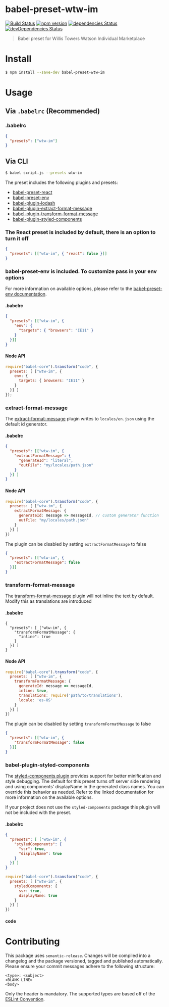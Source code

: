 # babel-preset-wtw-im
[![Build Status](https://travis-ci.com/WTW-IM/babel-preset-wtw-im.svg?branch=master)](https://travis-ci.com/WTW-IM/babel-preset-wtw-im)
[![npm version](https://badge.fury.io/js/babel-preset-wtw-im.svg)](https://badge.fury.io/js/babel-preset-wtw-im)
[![dependencies Status](https://david-dm.org/wtw-im/babel-preset-wtw-im/status.svg)](https://david-dm.org/wtw-im/babel-preset-wtw-im)
[![devDependencies Status](https://david-dm.org/wtw-im/babel-preset-wtw-im/dev-status.svg)](https://david-dm.org/wtw-im/babel-preset-wtw-im?type=dev)

> Babel preset for Willis Towers Watson Individual Marketplace

# Install

```bash
$ npm install --save-dev babel-preset-wtw-im
```

# Usage

## Via `.babelrc` (Recommended)

### .babelrc
```json
{
  "presets": ["wtw-im"]
}
```

## Via CLI

```bash
$ babel script.js --presets wtw-im
```

The preset includes the following plugins and presets:

* [babel-preset-react](https://babeljs.io/docs/plugins/preset-react/)
* [babel-preset-env](https://babeljs.io/docs/plugins/preset-env/)
* [babel-plugin-lodash](https://www.npmjs.com/package/babel-plugin-lodash)
* [babel-plugin-extract-format-message](https://www.npmjs.com/package/babel-plugin-extract-format-message)
* [babel-plugin-transform-format-message](https://www.npmjs.com/package/babel-plugin-transform-format-message)
* [babel-plugin-styled-components](https://www.npmjs.com/package/babel-plugin-styled-components)

### The React preset is included by default, there is an option to turn it off

```json
{
  "presets": [["wtw-im", { "react": false }]]
}
```

### babel-preset-env is included. To customize pass in your env options

For more information on available options, please refer to the [babel-preset-env documentation](https://babeljs.io/docs/plugins/preset-env/).

#### .babelrc
```json
{
  "presets": [["wtw-im", {
    "env": {
      "targets": { "browsers": "IE11" }
    }
  }]]
}
```

#### Node API
```js
require("babel-core").transform("code", {
  presets: [ ["wtw-im", {
    env: {
      targets: { browsers: "IE11" }
    }
  }] ]
});
```

### extract-format-message

The [extract-format-message](https://github.com/format-message/format-message/tree/master/packages/babel-plugin-extract-format-message) plugin writes
to `locales/en.json` using the default id generator.

#### .babelrc
```json
{
  "presets": [["wtw-im", { 
    "extractFormatMessage": {
      "generateId": "literal",
      "outFile": "my/locales/path.json"
    }
  }] ]
}
```

#### Node API
```js
require("babel-core").transform("code", {
  presets: [ ["wtw-im", {
    extractFormatMessage: {
      generateId: message => messageId, // custom generator function
      outFile: "my/locales/path.json"
    }
  }] ]
})
```

The plugin can be disabled by setting `extractFormatMessage` to false

```json
{
  "presets": [["wtw-im", {
    "extractFormatMessage": false
  }]]
}
```

### transform-format-message

The [transform-format-message](https://github.com/format-message/format-message/tree/master/packages/babel-plugin-transform-format-message) plugin will not inline the text by default. Modify this as translations are introduced

#### .babelrc

```
{
  "presets": [ ["wtw-im", {
    "transformFormatMessage": {
      "inline": true
    }
  }] ]
}
```

#### Node API

```js
require("babel-core").transform("code", {
  presets: [ ["wtw-im", {
    transformFormatMessage: {
      generateId: message => messageId,
      inline: true,
      translations: require('path/to/translations'),
      locale: 'es-US'
    }
  }] ]
})
```

The plugin can be disabled by setting `transformFormatMessage` to false

```json
{
  "presets": [["wtw-im", {
    "transformFormatMessage": false
  }]]
}
```

### babel-plugin-styled-components

The [styled-components plugin](https://www.styled-components.com/docs/tooling#babel-plugin) provides support for better minification and style debugging. The default for this preset
turns off server side rendering and using components' displayName in the generated class names. You can override this behavior as needed. Refer to the linked documentation for
more information on the available options.

If your project does not use the `styled-components` package this plugin will not be included with the preset.

#### .babelrc

```json
{
  "presets": [ ["wtw-im", {
    "styledComponents": {
      "ssr": true,
      "displayName": true
    }
  }] ]
}
```

```js
require("babel-core").transform("code", {
  presets: [ ["wtw-im", {
    styledComponents: {
      ssr: true,
      displayName: true
    }
  }] ]
})
```

#### code

# Contributing

This package uses `semantic-release`. Changes will be compiled into a changelog and the package  versioned, tagged and published automatically.
Please ensure your commit messages adhere to the following structure:

```
<type>: <subject>
<BLANK LINE>
<body>
```

Only the header is mandatory. The supported types are based off of the [ESLint Convention](https://github.com/conventional-changelog/conventional-changelog/tree/35e279d40603b0969c6d622514f5c0984c5bf309/packages/conventional-changelog-eslint).
